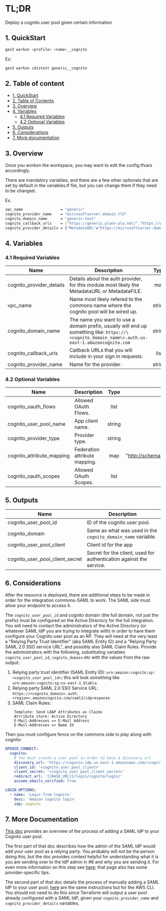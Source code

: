 # TL;DR

Deploy a cognito user pool given certain information

## 1. QuickStart

```bash
gen3 workon <profile> <name>__cognito
```

Ex:

```bash
gen3 workon cdistest generic__cognito
```

## 2. Table of content

- [1. QuickStart](#1-quickstart)
- [2. Table of Contents](#2-table-of-contents)
- [3. Overview](#3-overview)
- [4. Variables](#4-variables)
  - [4.1 Required Variables](#41-required-variables)
  - [4.2 Optional Variables](#42-optional-variables)
- [5. Outputs](#5-outputs)
- [6. Considerations](#6-considerations)
- [7. More documentation](#7-more-documentation)

## 3. Overview

Once you workon the workspace, you may want to edit the config.tfvars accordingly.

There are mandatory variables, and there are a few other optionals that are set by default in the variables.tf file, but you can change them if they need to be changed.

Ex.

```bash
vpc_name                 = "generic"
cognito_provider_name    = "microsoftserver.domain.tld"
cognito_domain_name      = "generic-test"
cognito_callback_urls    = ["https://generic.planx-pla.net/","https://generic.planx-pla.net/login/cognito/login/","https://generic.planx-pla.net/user/login/cognito/login/"]
cognito_provider_details = {"MetadataURL"="https://microsoftserver.domain.tld/federationmetadata/2007-06/federationmetadata.xml"}
```

## 4. Variables

### 4.1 Required Variables

| Name | Description | Type | Default |
|------|-------------|:----:|:-----:|
| cognito_provider_details | Details about the auth provider, for this module most likely the MetadataURL or MetadataFILE. | map | {} |
| vpc_name | Name most likely refered to the commons name where the cognito pool will be wired up. | string | |
| cognito_domain_name | The name you want to use a domain prefix, usually will end up something like: `https://\<cognito_domain_name\>.auth.us-east-1.amazoncognito.com` | string | |
| cognito_callback_urls | Callback URLs that you will include in your sign in requests. | list | |
| cognito_provider_name | Name for the provider. | string | |

### 4.2 Optional Variables

| Name | Description | Type | Default |
|------|-------------|:----:|:-----:|
| cognito_oauth_flows | Allowed OAuth Flows. | list | ["code", "implicit"] |
| cognito_user_pool_name | App client name. | string | "fence" |
| cognito_provider_type | Provider type. | string | "SAML" |
| cognito_attribute_mapping | Federation attribute mapping. | map | { "email" = "http://schemas.xmlsoap.org/ws/2005/05/identity/claims/emailaddress" } |
| cognito_oauth_scopes | Allowed OAuth Scopes. | list | ["email", "openid"] |

## 5. Outputs

| Name | Description |
|------|-------------|
| cognito_user_pool_id | ID of the cognito user pool. |
| cognito_domain | Same as what was used in the `cognito_domain_name` variable. |
| cognito_user_pool_client | Client id for the app |
| cognito_user_pool_client_secret | Secret for the client, used for authentication against the service. |

## 6. Considerations

After the resource is deployed, there are additional steps to be made in order for the integration commons-SAML to work. The SAML side must allow your endpoint to access it.

The `cognito_user_pool_id` and cognito domain (the full domain, not just the prefix) must be configured on the Active Directory for the full integration. You will need to contact the administrators of the Active Directory (or whatever SAML IdP you are trying to integrate with) in order to have them configure your Cognito user pool as an RP. They will need at the very least a "Relying Party Trust Identifier" (aka SAML Entity ID) and a "Relying Party SAML 2.0 SSO service URL", and possibly also SAML Claim Rules. Provide the administrators with the following, substituting variables `cognito_user_pool_id`, `cognito_domain` etc with the values from the raw output:

1. Relying party trust identifier (SAML Entity ID): `urn:amazon:cognito:sp:<cognito_user_pool_id>`; this will look something like `urn:amazon:cognito:sp:us-east-1_blabla`.
1. Relying party SAML 2.0 SSO Service URL: `https://<cognito_domain>.auth.<region>.amazoncognito.com/saml2/idpresponse`
1. SAML Claim Rules:

```saml
    Template: Send LDAP Attributes as Claims
    Attribute store: Active Directory
    E-Mail-Addresses => E-Mail Address
    E-Mail-Addresses => Name ID
```

Then you must configure fence on the commons side to play along with cognito:

```yaml
OPENID_CONNECT:
  cognito:
    # You must create a user pool in order to have a discovery url
    discovery_url: 'https://cognito-idp.us-east-1.amazonaws.com/<cognito_user_pool_id>/.well-known/openid-configuration'
    client_id: '<cognito_user_pool_client>'
    client_secret: '<cognito_user_pool_client_secret>'
    redirect_url: '{{BASE_URL}}/login/cognito/login/'
    assume_emails_verified: True

LOGIN_OPTIONS:
  - name: 'Login from Cognito'
    desc: 'Amazon Cognito login'
    idp: cognito
```

## 7. More Documentation

[This doc](https://docs.aws.amazon.com/cognito/latest/developerguide/cognito-user-pools-configuring-federation-with-saml-2-0-idp.html) provides an overview of the process of adding a SAML IdP to your Cognito user pool.

The first part of that doc describes how the admin of the SAML IdP would add your user pool as a relying party. You probably will not be the person doing this, but the doc provides context helpful for understanding what it is you are sending over to the IdP admin in #6 and why you are sending it. For even more information on this step see [here](https://docs.aws.amazon.com/cognito/latest/developerguide/cognito-user-pools-integrating-3rd-party-saml-providers.html); that page also has some provider-specific tips.

The second part of that doc details the process of manually adding a SAML IdP to your user pool; [here](https://docs.aws.amazon.com/cognito/latest/developerguide/cognito-user-pools-managing-saml-idp-cli-api.html) are the same instructions but for the AWS CLI. You should not need to do this since Terraform will output a user pool already configured with a SAML IdP, given your `cognito_provider_name` and `cognito_provider_details` variables.

